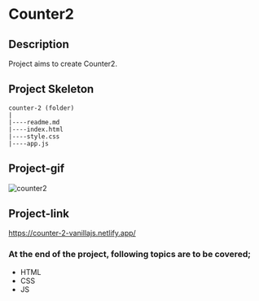 # Counter2
## Description
Project aims to create Counter2.
## Project Skeleton
```
counter-2 (folder)
|
|----readme.md
|----index.html  
|----style.css 
|----app.js		
```
## Project-gif
![counter2](https://github.com/axel-ac/counter-2/assets/102467587/7fd86071-7e8d-48e9-87c4-6d8d21cca428)
## Project-link
https://counter-2-vanillajs.netlify.app/
### At the end of the project, following topics are to be covered;
- HTML 
- CSS
- JS
